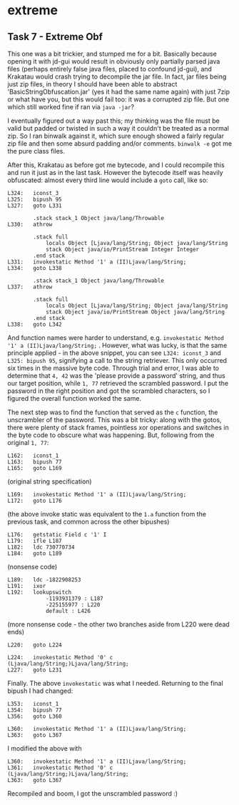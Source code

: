 # extreme
Task 7 - Extreme Obf
--------------------

This one was a bit trickier, and stumped me for a bit. Basically because opening it with jd-gui would result in obviously only partially parsed java files (perhaps entirely false java files, placed to confound jd-gui), and Krakatau would crash trying to decompile the jar file. In fact, jar files being just zip files, in theory I should have been able to abstract 'BasicStringObfuscation.jar' (yes it had the same name again) with just 7zip or what have you, but this would fail too: it was a corrupted zip file. But one which still worked fine if ran via `java -jar`?

I eventually figured out a way past this; my thinking was the file must be valid but padded or twisted in such a way it couldn't be treated as a normal zip. So I ran binwalk against it, which sure enough showed a fairly regular zip file and then some absurd padding and/or comments. `binwalk -e` got me the pure class files.

After this, Krakatau as before got me bytecode, and I could recompile this and run it just as in the last task. However the bytecode itself was heavily obfuscated: almost every third line would include a `goto` call, like so:

```text-plain
L324:   iconst_3 
L325:   bipush 95 
L327:   goto L331 

        .stack stack_1 Object java/lang/Throwable 
L330:   athrow 

        .stack full 
            locals Object [Ljava/lang/String; Object java/lang/String 
            stack Object java/io/PrintStream Integer Integer 
        .end stack 
L331:   invokestatic Method '1' a (II)Ljava/lang/String; 
L334:   goto L338 

        .stack stack_1 Object java/lang/Throwable 
L337:   athrow 

        .stack full 
            locals Object [Ljava/lang/String; Object java/lang/String 
            stack Object java/io/PrintStream Object java/lang/String 
        .end stack 
L338:   goto L342 
```

And function names were harder to understand, e.g. `invokestatic Method '1' a (II)Ljava/lang/String;` . However, what was lucky, is that the same principle applied - in the above snippet, you can see `L324: iconst_3` and `L325: bipush 95`, signifying a call to the string retriever. This only occurred six times in the massive byte code. Through trial and error, I was able to determine that `4, 42` was the 'please provide a password' string, and thus our target position, while `1, 77` retrieved the scrambled password. I put the password in the right position and got the scrambled characters, so I figured the overall function worked the same.

The next step was to find the function that served as the `c` function, the unscrambler of the password. This was a bit tricky: along with the gotos, there were plenty of stack frames, pointless xor operations and switches in the byte code to obscure what was happening. But, following from the original `1, 77`:

```text-plain
L162:   iconst_1 
L163:   bipush 77 
L165:   goto L169 
```

(original string specification)

```text-plain
L169:   invokestatic Method '1' a (II)Ljava/lang/String; 
L172:   goto L176 
```

(the above invoke static was equivalent to the `1.a` function from the previous task, and common across the other bipushes)

```text-plain
L176:   getstatic Field c '1' I 
L179:   ifle L187 
L182:   ldc 730770734 
L184:   goto L189 
```

(nonsense code)

```text-plain
L189:   ldc -1822908253 
L191:   ixor 
L192:   lookupswitch 
            -1193931379 : L187 
            -225155977 : L220 
            default : L426 
```

(more nonsense code - the other two branches aside from L220 were dead ends)

```text-plain
L220:   goto L224
```

```text-plain
L224:   invokestatic Method '0' c (Ljava/lang/String;)Ljava/lang/String; 
L227:   goto L231 
```

Finally. The above `invokestatic` was what I needed. Returning to the final bipush I had changed:

```text-plain
L353:   iconst_1 
L354:   bipush 77
L356:   goto L360 
```

```text-plain
L360:   invokestatic Method '1' a (II)Ljava/lang/String; 
L363:   goto L367 
```

I modified the above with

```text-plain
L360:   invokestatic Method '1' a (II)Ljava/lang/String; 
L361:   invokestatic Method '0' c (Ljava/lang/String;)Ljava/lang/String; 
L363:   goto L367
```

Recompiled and boom, I got the unscrambled password :)